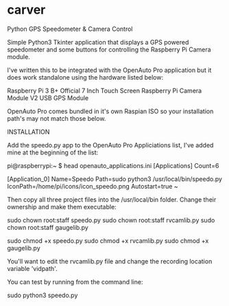 # carver
Python GPS Speedometer &amp; Camera Control

Simple Python3 Tkinter application that displays a GPS powered speedometer and some buttons for controlling the Raspberry Pi Camera module.

I've written this to be integrated with the OpenAuto Pro application but it does work standalone using the hardware listed below:

Raspberry Pi 3 B+
Official 7 Inch Touch Screen
Raspberry Pi Camera Module V2
USB GPS Module

OpenAuto Pro comes bundled in it's own Raspian ISO so your installation path's may not match those below.

INSTALLATION

Add the speedo.py app to the OpenAuto Pro Appliciations list, I've added mine at the beginning of the list:

pi@raspberrypi:~ $ head openauto_applications.ini
[Applications]
Count=6

[Application_0]
Name=Speedo
Path=sudo python3 /usr/local/bin/speedo.py
IconPath=/home/pi/icons/icon_speedo.png
Autostart=true
~

Then copy all three project files into the /usr/local/bin folder.  Change their ownership and make them executable:

sudo chown root:staff speedo.py
sudo chown root:staff rvcamlib.py
sudo chown root:staff gaugelib.py

sudo chmod +x speedo.py
sudo chmod +x rvcamlib.py
sudo chmod +x gaugelib.py

You'll want to edit the rvcamlib.py file and change the recording location variable 'vidpath'.

You can test by running from the command line:

sudo python3 speedo.py




